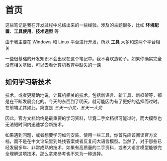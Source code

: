 # 首页

这些笔记是我在开发过程中总结出来的一些经验。涉及的主题很多，比如 **环境配置**、**工具使用**、**技术选型** 等

由于我主要在 Windows 和 Linux 平台进行开发，所以 **工具** 大多和这两个平台相关

一些很基础的开发知识不会出现在这个笔记中。我不喜欢造轮子。如果你确实完全没有相关基础，可以去看[计算机教育中缺失的一课](https://missing-semester-cn.github.io/)

## 如何学习新技术

技术，或者更精确地说，计算机相关的技术，包括新语言、新工具、新框架等，都是在不断发展变化的。今天的东西到了明天，就可能因为有了更好的选择而过时。在前端尤其如此，简直是 *三天一小变，五天一大变*

因此，官方文档始终是最重要的学习资料，毕竟二手文档很可能过时，而大模型也无法短时间内迅速学会新技术。

如果遇到问题，或者想要学习如何安装、使用一些工具，你首先应该阅读官方文档，而不是在中文论坛里到处找答案或者反复问大语言模型。当然了，对于那些已经发展多年、非常成熟的技术，如果有高质量的二手资料，或者大语言模型能够完全理解这项技术，那么拿来参考也不失为一种选择。
